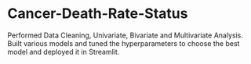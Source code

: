 # Cancer-Death-Rate-Status
Performed Data Cleaning, Univariate, Bivariate and Multivariate Analysis. Built various models and tuned the hyperparameters to choose the best model and deployed it in Streamlit.
